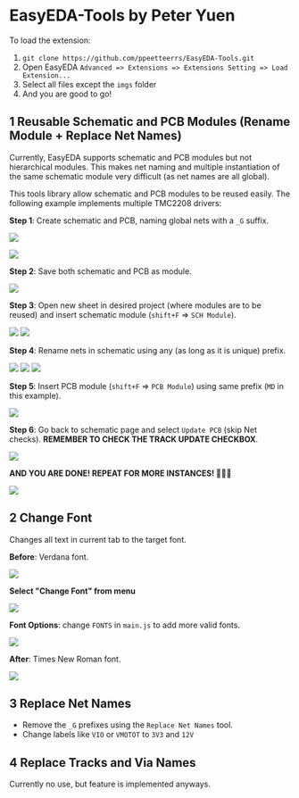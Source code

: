 # EasyEDA-Tools by Peter Yuen

To load the extension:
1. `git clone https://github.com/ppeetteerrs/EasyEDA-Tools.git`
2. Open EasyEDA `Advanced => Extensions => Extensions Setting => Load Extension...`
3. Select all files except the `imgs` folder
4. And you are good to go!
## 1 Reusable Schematic and PCB Modules (Rename Module + Replace Net Names)

Currently, EasyEDA supports schematic and PCB modules but not hierarchical modules. This makes net naming and multiple instantiation of the same schematic module very difficult (as net names are all global).

This tools library allow schematic and PCB modules to be reused easily. The following example implements multiple TMC2208 drivers:

**Step 1**: Create schematic and PCB, naming global nets with a `_G` suffix.

![](imgs/rename-schematic.png)

![](imgs/rename-pcb.png)

**Step 2**: Save both schematic and PCB as module.

![](imgs/rename-save-as-module.png)

**Step 3**: Open new sheet in desired project (where modules are to be reused) and insert schematic module (`shift+F` => `SCH Module`).

![](imgs/rename-schematic-id.png)
![](imgs/rename-schematic-module-inserted.png)

**Step 4**: Rename nets in schematic using any (as long as it is unique) prefix.

![](imgs/rename-schematic-rename-module.png)
![](imgs/rename-schematic-rename-module-option.png)
![](imgs/rename-schematic-renamed-nets.png)

**Step 5**: Insert PCB module (`shift+F` => `PCB Module`) using same prefix (`MD` in this example).

![](imgs/rename-pcb-module-inserted.png)

**Step 6**: Go back to schematic page and select `Update PCB` (skip Net checks). **REMEMBER TO CHECK THE TRACK UPDATE CHECKBOX**.

![](imgs/rename-update-pcb.png)

**AND YOU ARE DONE! REPEAT FOR MORE INSTANCES! 🎉🎉🎉**

![](imgs/rename-done.png)
## 2 Change Font

Changes all text in current tab to the target font.

**Before**: Verdana font.

![](imgs/font-before.png)

**Select "Change Font" from menu**

![](imgs/font-select.png)

**Font Options**: change `FONTS` in `main.js` to add more valid fonts.

![](imgs/font-options.png)

**After**: Times New Roman font.

![](imgs/font-after.png)

## 3 Replace Net Names
- Remove the `_G` prefixes using the `Replace Net Names` tool.
- Change labels like `VIO` or `VMOTOT` to `3V3` and `12V`

## 4 Replace Tracks and Via Names
Currently no use, but feature is implemented anyways.